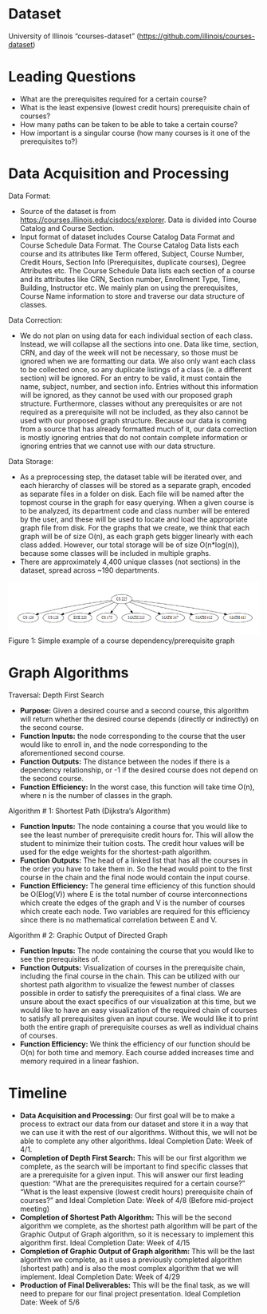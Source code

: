 # Dataset
University of Illinois “courses-dataset” (https://github.com/illinois/courses-dataset)

# Leading Questions
- What are the prerequisites required for a certain course?
- What is the least expensive (lowest credit hours) prerequisite chain of courses?
- How many paths can be taken to be able to take a certain course?
- How important is a singular course (how many courses is it one of the prerequisites to?)

# Data Acquisition and Processing

Data Format:

- Source of the dataset is from https://courses.illinois.edu/cisdocs/explorer. Data is divided into Course Catalog and Course Section.
- Input format of dataset includes Course Catalog Data Format and Course Schedule Data Format. The Course Catalog Data lists each course and its attributes like Term offered, Subject, Course Number, Credit Hours, Section Info (Prerequisites, duplicate courses), Degree Attributes etc. The Course Schedule Data lists each section of a course and its attributes like CRN, Section number, Enrollment Type, Time, Building, Instructor etc. We mainly plan on using the prerequisites, Course Name information to store and traverse our data structure of classes. 

Data Correction:

- We do not plan on using data for each individual section of each class. Instead, we will collapse all the sections into one. Data like time, section, CRN, and day of the week will not be necessary, so those must be ignored when we are formatting our data. We also only want each class to be collected once, so any duplicate listings of a class (ie. a different section) will be ignored. For an entry to be valid, it must contain the name, subject, number, and section info. Entries without this information will be ignored, as they cannot be used with our proposed graph structure. Furthermore, classes without any prerequisites or are not required as a prerequisite will not be included, as they also cannot be used with our proposed graph structure. Because our data is coming from a source that has already formatted much of it, our data correction is mostly ignoring entries that do not contain complete information or ignoring entries that we cannot use with our data structure. 

Data Storage:

- As a preprocessing step, the dataset table will be iterated over, and each hierarchy of classes will be stored as a separate graph, encoded as separate files in a folder on disk. Each file will be named after the topmost course in the graph for easy querying. When a given course is to be analyzed, its department code and class number will be entered by the user, and these will be used to locate and load the appropriate graph file from disk. For the graphs that we create, we think that each graph will be of size O(n), as each graph gets bigger linearly with each class added. However, our total storage will be of size O(n\*log(n)), because some classes will be included in multiple graphs.
- There are approximately 4,400 unique classes (not sections) in the dataset, spread across ~190 departments.

![course graph](course-graph.png)
Figure 1: Simple example of a course dependency/prerequisite graph

# Graph Algorithms

Traversal: Depth First Search

- **Purpose:** Given a desired course and a second course, this algorithm will return whether the desired course depends (directly or indirectly) on the second course.
- **Function Inputs:** the node corresponding to the course that the user would like to enroll in, and the node corresponding to the aforementioned second course.
- **Function Outputs:** The distance between the nodes if there is a dependency relationship, or -1 if the desired course does not depend on the second course.
- **Function Efficiency:** In the worst case, this function will take time O(n), where n is the number of classes in the graph.	

Algorithm # 1: Shortest Path (Dijkstra’s Algorithm)

- **Function Inputs:** The node containing a course that you would like to see the least number of prerequisite credit hours for. This will allow the student to minimize their tuition costs. The credit hour values will be used for the edge weights for the shortest-path algorithm.
- **Function Outputs:** The head of a linked list that has all the courses in the order you have to take them in. So the head would point to the first course in the chain and the final node would contain the input course.
- **Function Efficiency:** The general time efficiency of this function should be O(Elog(V)) where E is the total number of course interconnections which create the edges of the graph and V is the number of courses which create each node. Two variables are required for this efficiency since there is no mathematical correlation between E and V.

Algorithm # 2: Graphic Output of Directed Graph

- **Function Inputs:** The node containing the course that you would like to see the prerequisites of.
- **Function Outputs:** Visualization of courses in the prerequisite chain, including the final course in the chain. This can be utilized with our shortest path algorithm to visualize the fewest number of classes possible in order to satisfy the prerequisites of a final class. We are unsure about the exact specifics of our visualization at this time, but we would like to have an easy visualization of the required chain of courses to satisfy all prerequisites given an input course. We would like it to print both the entire graph of prerequisite courses as well as individual chains of courses.
- **Function Efficiency:** We think the efficiency of our function should be O(n) for both time and memory. Each course added increases time and memory required in a linear fashion. 

# Timeline

- **Data Acquisition and Processing:** Our first goal will be to make a process to extract our data from our dataset and store it in a way that we can use it with the rest of our algorithms. Without this, we will not be able to complete any other algorithms. Ideal Completion Date: Week of 4/1.
- **Completion of Depth First Search:** This will be our first algorithm we complete, as the search will be important to find specific classes that are a prerequisite for a given input. This will answer our first leading question: “What are the prerequisites required for a certain course?” “What is the least expensive (lowest credit hours) prerequisite chain of courses?” and Ideal Completion Date: Week of 4/8 (Before mid-project meeting)
- **Completion of Shortest Path Algorithm:** This will be the second algorithm we complete, as the shortest path algorithm will be part of the Graphic Output of Graph algorithm, so it is necessary to implement this algorithm first. Ideal Completion Date: Week of 4/15
- **Completion of Graphic Output of Graph algorithm:** This will be the last algorithm we complete, as it uses a previously completed algorithm (shortest path) and is also the most complex algorithm that we will implement. Ideal Completion Date: Week of 4/29
- **Production of Final Deliverables:** This will be the final task, as we will need to prepare for our final project presentation. Ideal Completion Date: Week of 5/6
